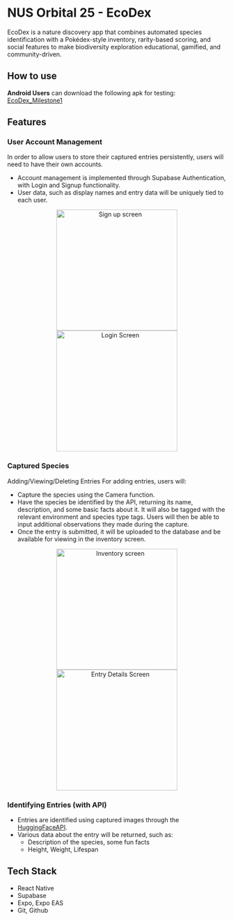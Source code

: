 # NUS Orbital 25 - EcoDex
EcoDex is a nature discovery app that combines automated species identification with a Pokédex-style inventory, rarity-based scoring, and social features to make biodiversity exploration educational, gamified, and community-driven.

## How to use
**Android Users** can download the following apk for testing: [EcoDex_Milestone1](https://drive.google.com/file/d/1JoAmgcpQEv65dcTd1lmKYvZlc9su7ADq/view?usp=drive_link)

## Features
### User Account Management
In order to allow users to store their captured entries persistently, users will need to have their own accounts.
- Account management is implemented through Supabase Authentication, with Login and Signup functionality. 
- User data, such as display names and entry data will be uniquely tied to each user.
<p align="center">
   <img width="278" alt="Sign up screen" src="https://github.com/user-attachments/assets/94745656-79c6-4adf-bd03-36b5967c22a8">
   <img width="278" alt="Login Screen" src="https://github.com/user-attachments/assets/dfb4f387-b2d2-44f2-8a7a-98f170bcdaf8">
</p>

### Captured Species
Adding/Viewing/Deleting Entries
For adding entries, users will:
- Capture the species using the Camera function.
- Have the species be identified by the API, returning its name, description, and some basic facts about it. It will also be tagged with the relevant environment and species type tags. Users will then be able to input additional observations they made during the capture.
- Once the entry is submitted, it will be uploaded to the database and be available for viewing in the inventory screen.
<p align="center">
   <img width="278" alt="Inventory screen" src="https://github.com/user-attachments/assets/ca0e5d9c-f1d1-4ee5-b63f-472a2663eedd">
   <img width="278" alt="Entry Details Screen" src="https://github.com/user-attachments/assets/c8a08943-533e-45bc-b451-a19ab16cd2dc">
</p>

### Identifying Entries (with API)
- Entries are identified using captured images through the [HuggingFaceAPI](https://huggingface.co/).
- Various data about the entry will be returned, such as:
    - Description of the species, some fun facts
    - Height, Weight, Lifespan

## Tech Stack
- React Native
- Supabase
- Expo, Expo EAS
- Git, Github
